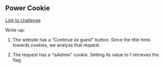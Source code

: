 ## Power Cookie

[Link to challenge](https://play.picoctf.org/practice/challenge/288)

Write-up:

1. The website has a "Continue as guest" button. Since the title hints towards cookies, we analyze that request.

2. The request has a "isAdmin" cookie. Setting its value to 1 retrieves the flag.